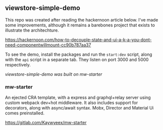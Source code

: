## **viewstore-simple-demo**

This repo was created after reading the hackernoon article below. I've made some
improvements, although it remains a barebones project that exists to illustrate
the architechture.

https://hackernoon.com/how-to-decouple-state-and-ui-a-k-a-you-dont-need-componentwillmount-cc90b787aa37

To see the demo, install the packages and run the `start:dev` script, along with
the `api` script in a separate tab. They listen on port 3000 and 5000
respectively.

_viewstore-simple-demo was built on mw-starter_

### **mw-starter**

An ejected CRA template, with a express and graphql+relay server using custom
webpack dev+hot middleware. It also includes support for decorators, along with
async/await syntax. Mobx, Director and Material Ui comes preinstalled. <br>

https://gitlab.com/Kaywyeex/mw-starter
